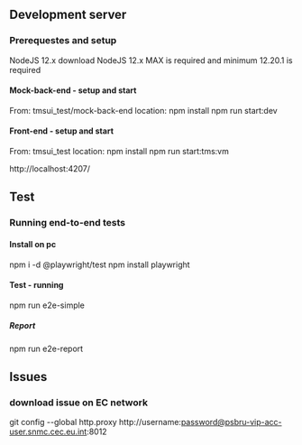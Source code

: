 ## Development server

### Prerequestes and setup

NodeJS 12.x download NodeJS 12.x MAX is required and minimum 12.20.1 is required

#### Mock-back-end - setup and start

From: tmsui_test/mock-back-end location:
npm install
npm run start:dev

#### Front-end - setup and start

From: tmsui_test location:
npm install
npm run start:tms:vm

http://localhost:4207/

## Test

### Running end-to-end tests

#### Install on pc

npm i -d @playwright/test
npm install playwright

#### Test - running

npm run e2e-simple

##### Report

npm run e2e-report

## Issues

### download issue on EC network

git config --global http.proxy http://username:password@psbru-vip-acc-user.snmc.cec.eu.int:8012

















